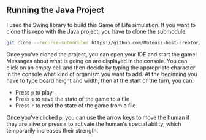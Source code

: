 ## Running the Java Project

I used the Swing library to build this Game of Life simulation. If you want to clone this repo with the Java project, you have to clone the submodule:

```sh
git clone --recurse-submodules https://github.com/Mateusz-best-creator/GameOfLife.git
```

Once you've cloned the project, you can open your IDE and start the game! Messages about what is going on are displayed in the console. You can click on an empty cell and then decide by typing the appropriate character in the console what kind of organism you want to add. At the beginning you have to type board height and width, then at the start of the turn, you can:

- Press `p` to play
- Press `s` to save the state of the game to a file
- Press `r` to read the state of the game from a file

Once you've clicked `p`, you can use the arrow keys to move the human if they are alive or press `s` to activate the human's special ability, which temporarily increases their strength.
